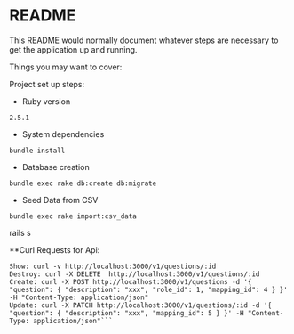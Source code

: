 # README

This README would normally document whatever steps are necessary to get the
application up and running.

Things you may want to cover:

Project set up steps:

* Ruby version
```
2.5.1
```

* System dependencies

```
bundle install
```

* Database creation
```
bundle exec rake db:create db:migrate
```

* Seed Data from CSV
```
bundle exec rake import:csv_data
```
rails s


**Curl Requests for Api:

```Index:  curl -v  http://localhost:3000/v1/questions
Show: curl -v http://localhost:3000/v1/questions/:id
Destroy: curl -X DELETE  http://localhost:3000/v1/questions/:id
Create: curl -X POST http://localhost:3000/v1/questions -d '{ "question": { "description": "xxx", "role_id": 1, "mapping_id": 4 } }' -H "Content-Type: application/json"
Update: curl -X PATCH http://localhost:3000/v1/questions/:id -d '{ "question": { "description": "xxx", "mapping_id": 5 } }' -H "Content-Type: application/json"```

